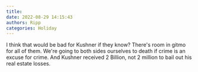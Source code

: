 ```yaml
---
title: 
date: 2022-08-29 14:15:43
authors: Ripp
categories: Holiday
---
```


 I think that would be bad for Kushner if they know? There's room in gitmo for all of them.  We're going to both sides ourselves to death if crime is an excuse for crime. And Kushner received 2 Billion, not 2 million to bail out his real estate losses.